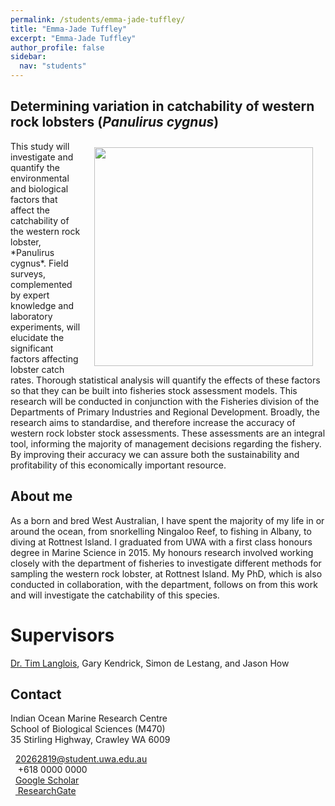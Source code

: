 ```yaml
---
permalink: /students/emma-jade-tuffley/
title: "Emma-Jade Tuffley"
excerpt: "Emma-Jade Tuffley"
author_profile: false
sidebar:
  nav: "students"
---
```

## Determining variation in catchability of western rock lobsters (*Panulirus cygnus*)
<img class="philprofile" src='/images/MJ_WS.jpg' align='right' width="350" hspace="20" vspace="10">
This study will investigate and quantify the environmental and biological factors that affect the catchability of the western rock lobster, *Panulirus cygnus*. Field surveys, complemented by expert knowledge and laboratory experiments, will elucidate the significant factors affecting lobster catch rates. Thorough statistical analysis will quantify the effects of these factors so that they can be built into fisheries stock assessment models. This research will be conducted in conjunction with the Fisheries division of the Departments of Primary Industries and Regional Development. Broadly, the research aims to standardise, and therefore increase the accuracy of western rock lobster stock assessments. These assessments are an integral tool, informing the majority of management decisions regarding the fishery. By improving their accuracy we can assure both the sustainability and profitability of this economically important resource.

## About me
As a born and bred West Australian, I have spent the majority of my life in or around the ocean, from snorkelling Ningaloo Reef, to fishing in Albany, to diving at Rottnest Island. I graduated from UWA with a first class honours degree in Marine Science in 2015. My honours research involved working closely with the department of fisheries to investigate different methods for sampling the western rock lobster, at Rottnest Island. My PhD, which is also conducted in collaboration, with the department, follows on from this work and will investigate the catchability of this species.

# Supervisors
[Dr. Tim Langlois](https://uwamegfisheries.github.io/academics/tim-langlois/ "Tim Langlois"), Gary Kendrick, Simon de Lestang, and Jason How

## Contact
<p class="address"><i class="far fa-building"></i> Indian Ocean Marine Research Centre <br>
School of Biological Sciences (M470)<br>
35 Stirling Highway, Crawley WA 6009</p>

<p class="phoneemail"><i class="far fa-envelope-open"></i>&nbsp;&nbsp;<a href="mailto:20262819@student.uwa.edu.au">20262819@student.uwa.edu.au</a><br>
<i class="fas fa-phone"></i>&nbsp;&nbsp; +618 0000 0000<br>
<i class="fas fa-graduation-cap"></i>&nbsp;&nbsp;<a href="https://scholar.google.com.au/">Google Scholar</a><br>
<i class="fab fa-researchgate"></i>&nbsp;&nbsp;<a href="https://www.researchgate.net/profile/"> ResearchGate</a><br>
